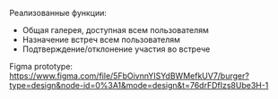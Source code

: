 Реализованные функции:
- Общая галерея, доступная всем пользователям
- Назначение встреч всем пользователям
- Подтверждение/отклонение участия во встрече

Figma prototype:
https://www.figma.com/file/5FbOivnnYISYdBWMefkUV7/burger?type=design&node-id=0%3A1&mode=design&t=76drFDfIzs8Ube3H-1

